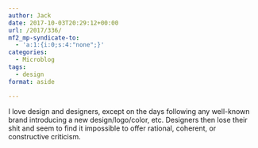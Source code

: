 ```yaml
---
author: Jack
date: 2017-10-03T20:29:12+00:00
url: /2017/336/
mf2_mp-syndicate-to:
  - 'a:1:{i:0;s:4:"none";}'
categories:
  - Microblog
tags:
  - design
format: aside

---
```

I love design and designers, except on the days following any well-known brand introducing a new design/logo/color, etc. Designers then lose their shit and seem to find it impossible to offer rational, coherent, or constructive criticism.